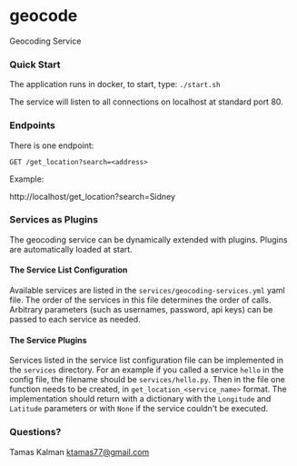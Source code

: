 # geocode
Geocoding Service

### Quick Start
The application runs in docker, to start, type:
`./start.sh`

The service will listen to all connections on localhost at standard port 80.

### Endpoints
There is one endpoint:

`GET /get_location?search=<address>`

Example:

http://localhost/get_location?search=Sidney

### Services as Plugins
The geocoding service can be dynamically extended with plugins.
Plugins are automatically loaded at start.

#### The Service List Configuration
Available services are listed in the `services/geocoding-services.yml` yaml file.
The order of the services in this file determines the order of calls.
Arbitrary parameters (such as usernames, password, api keys) can be passed to each service as needed.

#### The Service Plugins
Services listed in the service list configuration file can be implemented in the `services` directory.
For an example if you called a service `hello` in the config file, the filename should be `services/hello.py`.
Then in the file one function needs to be created, in `get_location_<service_name>` format.
The implementation should return with a dictionary with the `Longitude` and `Latitude` parameters or with `None` if the service couldn't be executed.

### Questions?
Tamas Kalman <ktamas77@gmail.com>